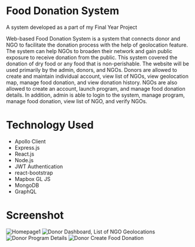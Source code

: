 # Food Donation System
A system developed as a part of my Final Year Project

Web-based Food Donation System is a system that connects donor and NGO to facilitate the donation process with the help of geolocation feature. The system can help NGOs to broaden their network and gain public exposure to receive donation from the public. This system covered the donation of dry food or any food that is non-perishable. The website will be used primarily by the admin, donors, and NGOs. Donors are allowed to create and maintain individual account, view list of NGOs, view geolocation map, manage food donation, and view donation history. NGOs are also allowed to create an account, launch program, and manage food donation details. In addition, admin is able to login to the system, manage program, manage food donation, view list of NGO, and verify NGOs.

# Technology Used

- Apollo Client
- Express.js
- React.js
- Node.js
- JWT Authentication
- react-bootstrap
- Mapbox GL JS
- MongoDB
- GraphQL

# Screenshot
![Homepage1](https://user-images.githubusercontent.com/63769862/153014903-3cb568d0-3dbc-4055-9df9-007ac1375b3e.PNG)
![Donor Dashboard, List of NGO Geolocations](https://user-images.githubusercontent.com/63769862/153014389-02664dad-a40f-4529-bb2c-83a686361fb1.PNG)
![Donor Program Details](https://user-images.githubusercontent.com/63769862/153014452-b0bc3f1e-403b-48d9-852a-c80c021bf5a1.PNG)
![Donor Create Food Donation](https://user-images.githubusercontent.com/63769862/153014477-203c3c85-d6d7-4d3e-a190-7430a612c10e.PNG)


